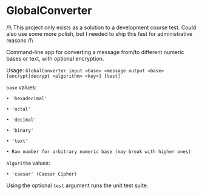# GlobalConverter

/!\ This project only exists as a solution to a development course test. Could also use some more polish, but I needed to ship this fast for administrative reasons /!\

Command-line app for converting a message from/to different numeric bases or text, with optional encryption.

Usage: `GlobalConverter input <base> <message output <base> [encrypt|decrypt <algorithm> <key>] [test]`

`base` values:

    • 'hexadecimal'
    
    • 'octal'
    
    • 'decimal'
    
    • 'binary'
    
    • 'text'

    • Raw number for arbitrary numeric base (may break with higher ones)

`algorithm` values:
    
    • 'caesar' (Caesar Cipher)

Using the optional `test` argument runs the unit test suite.